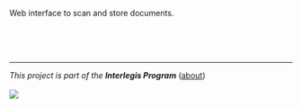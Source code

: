 Web interface to scan and store documents.

<br><br><br>
<hr />
<i>This project is part of the <b>Interlegis Program</b></i> (<a href='http://www.interlegis.gov.br/informacoes_institucionais/about-interlegis'>about</a>)<br>
<br>
<a href='http://www.interlegis.gov.br/'><img src='http://www.interlegis.gov.br/topoh_01.png' /></a>